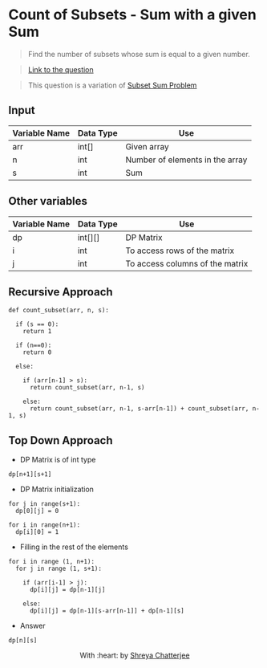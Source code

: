 # Count of Subsets - Sum with a given Sum

> Find the number of subsets whose sum is equal to a given number.

> [Link to the question](https://www.geeksforgeeks.org/count-of-subsets-with-sum-equal-to-x/)

> This question is a variation of [Subset Sum Problem](https://github.com/Shreya549/last-minute-dsa/blob/main/Dynamic%20Programming/Subset-Sum.md)

## Input
| Variable Name | Data Type | Use | 
|---- | ----- | ----- |
| arr | int[] | Given array |
| n | int | Number of elements in the array |
| s | int | Sum |

## Other variables
| Variable Name | Data Type | Use | 
|---- | ----- | ----- |
| dp | int[][] | DP Matrix |
| i | int | To access rows of the matrix |
| j | int | To access columns of the matrix |

## Recursive Approach
```	
def count_subset(arr, n, s):

  if (s == 0):
    return 1
    
  if (n==0):
    return 0
    
  else:
  
    if (arr[n-1] > s):
      return count_subset(arr, n-1, s)
      
    else:
      return count_subset(arr, n-1, s-arr[n-1]) + count_subset(arr, n-1, s)
```

## Top Down Approach

- DP Matrix is of int type

`dp[n+1][s+1]`

- DP Matrix initialization

```
for j in range(s+1):
  dp[0][j] = 0
  
for i in range(n+1):
  dp[i][0] = 1
```

- Filling in the rest of the elements

```
for i in range (1, n+1):
  for j in range (1, s+1):
  
    if (arr[i-1] > j):
      dp[i][j] = dp[n-1][j]
      
    else:
      dp[i][j] = dp[n-1][s-arr[n-1]] + dp[n-1][s]
```

- Answer

`dp[n][s]`


<p align="center">
	With :heart: by <a href="https://github.com/Shreya549" target="_blank">Shreya Chatterjee</a>
</p>
